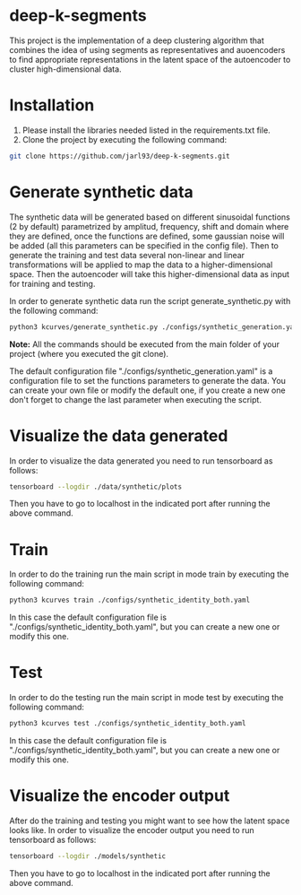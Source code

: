 # deep-k-segments
This project is the implementation of a deep clustering algorithm that combines the idea of using segments as representatives and auoencoders to find appropriate representations in the latent space of the autoencoder to cluster high-dimensional data.

# Installation
1. Please install the libraries needed listed in the requirements.txt file.
2. Clone the project by executing the following command:

```bash
git clone https://github.com/jarl93/deep-k-segments.git
```

# Generate synthetic data

The synthetic data will be generated based on different sinusoidal functions (2 by default) parametrized by amplitud, frequency, shift and domain where they are defined, once the functions are defined, some gaussian noise will be added (all this parameters can be specified in the config file). 
Then to generate the training and test data several non-linear and linear transformations will be applied to map the data to a higher-dimensional space. Then the autoencoder will take this higher-dimensional data as input for training and testing.

In order to generate synthetic data run the script generate_synthetic.py with the following command:

```bash
python3 kcurves/generate_synthetic.py ./configs/synthetic_generation.yaml
```

**Note:** All the commands should be executed from the main folder of your project (where you executed the git clone).

The default configuration file "./configs/synthetic_generation.yaml" is a configuration file to set the functions parameters to generate the data. You can create your own file or modify the default one, if you create a new one don't forget to change the last parameter when executing the script.


# Visualize the data generated

In order to visualize the data generated you need to run tensorboard as follows:
```bash
tensorboard --logdir ./data/synthetic/plots
```
Then you have to go to localhost in the indicated port after running the above command.

# Train
In order to do the training run the main script in mode train by executing the following command:

```bash
python3 kcurves train ./configs/synthetic_identity_both.yaml
```

In this case the default configuration file is "./configs/synthetic_identity_both.yaml", but you can create a new one or modify this one.

# Test

In order to do the testing run the main script in mode test by executing the following command:

```bash
python3 kcurves test ./configs/synthetic_identity_both.yaml  
```

In this case the default configuration file is "./configs/synthetic_identity_both.yaml", but you can create a new one or modify this one.


# Visualize the encoder output
After do the training and testing you might want to see how the latent space looks like. In order to visualize the encoder output you need to run tensorboard as follows:

```bash
tensorboard --logdir ./models/synthetic
```

Then you have to go to localhost in the indicated port after running the above command.








